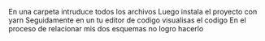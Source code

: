 En una carpeta intruduce todos los archivos
Luego instala el proyecto con yarn
Seguidamente en un tu editor de codigo visualisas el codigo 
En el proceso de relacionar mis dos esquemas no logro hacerlo 
